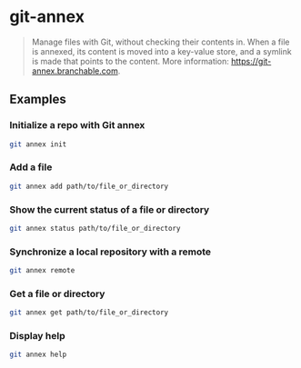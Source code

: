 # git-annex

> Manage files with Git, without checking their contents in. When a file is annexed, its content is moved into a key-value store, and a symlink is made that points to the content. More information: <https://git-annex.branchable.com>.

## Examples

### Initialize a repo with Git annex

```bash
git annex init
```

### Add a file

```bash
git annex add path/to/file_or_directory
```

### Show the current status of a file or directory

```bash
git annex status path/to/file_or_directory
```

### Synchronize a local repository with a remote

```bash
git annex remote
```

### Get a file or directory

```bash
git annex get path/to/file_or_directory
```

### Display help

```bash
git annex help
```

